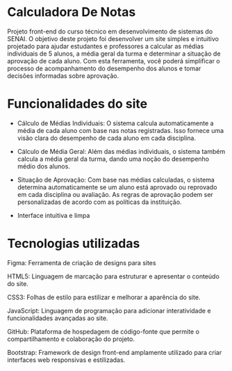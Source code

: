 # Calculadora De Notas
Projeto front-end do curso técnico em desenvolvimento de sistemas do SENAI. O objetivo deste projeto foi desenvolver um site simples e intuitivo projetado para ajudar estudantes e professores a calcular as médias individuais de 5 alunos, a média geral da turma e determinar a situação de aprovação de cada aluno. Com esta ferramenta, você poderá simplificar o processo de acompanhamento do desempenho dos alunos e tomar decisões informadas sobre aprovação.

# Funcionalidades do site
- Cálculo de Médias Individuais: O sistema calcula automaticamente a média de cada aluno com base nas notas registradas. Isso fornece uma visão clara do desempenho de cada aluno em cada disciplina.

- Cálculo de Média Geral: Além das médias individuais, o sistema também calcula a média geral da turma, dando uma noção do desempenho médio dos alunos.

- Situação de Aprovação: Com base nas médias calculadas, o sistema determina automaticamente se um aluno está aprovado ou reprovado em cada disciplina ou 
 avaliação. As regras de aprovação podem ser personalizadas de acordo com as políticas da instituição.

- Interface intuitiva e limpa

# Tecnologias utilizadas
Figma: Ferramenta de criação de designs para sites

HTML5: Linguagem de marcação para estruturar e apresentar o conteúdo do site.

CSS3: Folhas de estilo para estilizar e melhorar a aparência do site.

JavaScript: Linguagem de programação para adicionar interatividade e funcionalidades avançadas ao site.

GitHub: Plataforma de hospedagem de código-fonte que permite o compartilhamento e colaboração do projeto.

Bootstrap: Framework de design front-end amplamente utilizado para criar interfaces web responsivas e estilizadas.

